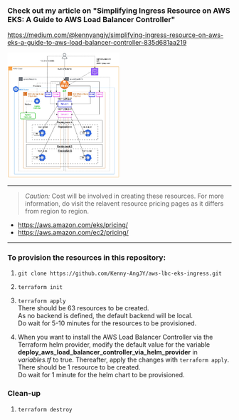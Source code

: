 ### Check out my article on "Simplifying Ingress Resource on AWS EKS: A Guide to AWS Load Balancer Controller"
https://medium.com/@kennyangjy/simplifying-ingress-resource-on-aws-eks-a-guide-to-aws-load-balancer-controller-835d681aa219

<img src="./ingress-flow.jpg"  width="50%" height="50%">

---
> *Caution:* Cost will be involved in creating these resources. For more information, do visit the relavent resource pricing pages as it differs from region to region.
- https://aws.amazon.com/eks/pricing/
- https://aws.amazon.com/ec2/pricing/
---
### To provision the resources in this repository:
1. `git clone https://github.com/Kenny-AngJY/aws-lbc-eks-ingress.git`
2. `terraform init`
3. `terraform apply`
<br>There should be 63 resources to be created.
<br>As no backend is defined, the default backend will be local.
<br>Do wait for 5-10 minutes for the resources to be provisioned.

4. When you want to install the AWS Load Balancer Controller via the Terraform helm provider, modify the default value for the variable **deploy_aws_load_balancer_controller_via_helm_provider** in *variables.tf* to true. Thereafter, apply the changes with `terraform apply`.
<br>There should be 1 resource to be created.
<br>Do wait for 1 minute for the helm chart to be provisioned.

### Clean-up
1. `terraform destroy`